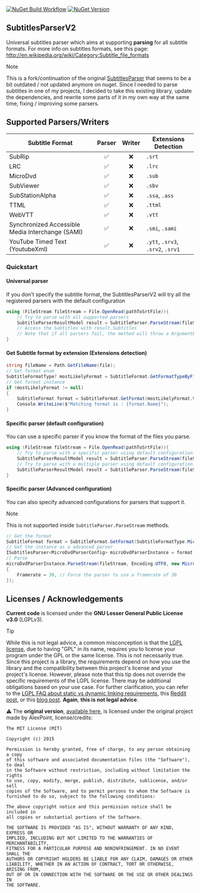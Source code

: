 [![NuGet Build Workflow](https://github.com/kitsumed/SubtitlesParserV2/actions/workflows/Create%20NuGet%20release.yml/badge.svg?branch=main)](https://github.com/kitsumed/SubtitlesParserV2/actions/workflows/Create%20NuGet%20release.yml) [![NuGet Version](https://img.shields.io/nuget/v/SubtitlesParserV2)](https://www.nuget.org/packages/SubtitlesParserV2/)
## SubtitlesParserV2
Universal subtitles parser which aims at supporting **parsing** for all subtitle formats.
For more info on subtitles formats, see this page: http://en.wikipedia.org/wiki/Category:Subtitle_file_formats
> [!NOTE]
> This is a fork/continuation of the original [SubtitlesParser](https://github.com/AlexPoint/SubtitlesParser) that seems to be a bit outdated / not updated anymore on nuget. Since I needed to parse subtitles in one of my projects, I decided to take this existing library, update the dependencies, and rewrite some parts of it in my own way at the same time, fixing / improving some parsers.

## Supported Parsers/Writers
| Subtitle Format                        | Parser | Writer | Extensions Detection            |
|-----------------------------------------|:------:|:------:|--------------------------------|
| SubRip                                  | ✅     | ❌     | `.srt`                         |
| LRC                                     | ✅     | ❌     | `.lrc`                         |
| MicroDvd                                | ✅     | ❌     | `.sub`                         |
| SubViewer                               | ✅     | ❌     | `.sbv`                         |
| SubStationAlpha                         | ✅     | ❌     | `.ssa`, `.ass`                  |
| TTML                                    | ✅     | ❌     | `.ttml`                         |
| WebVTT                                  | ✅     | ❌     | `.vtt`                          |
| Synchronized Accessible Media Interchange (SAMI) | ✅ | ❌     | `.smi`, `.sami`                 |
| YouTube Timed Text (YoutubeXml)         | ✅     | ❌     | `.ytt`, `.srv3`, `.srv2`, `.srv1` |

### Quickstart
#### Universal parser

If you don't specify the subtitle format, the SubtitlesParserV2 will try all the registered parsers with the default configuration

```csharp
using (FileStream fileStream = File.OpenRead(pathToSrtFile)){
	// Try to parse with all supported parsers
	SubtitleParserResultModel result = SubtitleParser.ParseStream(fileStream, Encoding.UTF8)
	// Access the Subtitles with result.Subtitles
	// Note that if all parsers fail, the method will throw a ArgumentException
}
```

#### Get Subtitle format by extension (Extensions detection)

```csharp
string fileName = Path.GetFileName(file);
// Get format enum
SubtitleFormatType? mostLikelyFormat = SubtitleFormat.GetFormatTypeByFileExtensionName(Path.GetExtension(fileName).Replace(".",""));
// Get format instance
if (mostLikelyFormat != null) 
{
	SubtitleFormat format = SubtitleFormat.GetFormat(mostLikelyFormat.Value);
	Console.WriteLine($"Matching format is : {format.Name}");
}
```

#### Specific parser (default configuration)

You can use a specific parser if you know the format of the files you parse.

```csharp
using (FileStream fileStream = File.OpenRead(pathToSrtFile)){
	// Try to parse with a specific parser using default configuration
	SubtitleParserResultModel result = SubtitleParser.ParseStream(fileStream, Encoding.UTF8, SubtitleFormatType.SubStationAlpha)
	// Try to parse with a multiple parser using default configuration
	SubtitleParserResultModel result = SubtitleParser.ParseStream(fileStream, Encoding.UTF8, new[] { SubtitleFormatType.SubStationAlpha, SubtitleFormatType.LRC });
}
```
#### Specific parser (Advanced configuration)

You can also specify advanced configurations for parsers that support it.
>[!NOTE]
> This is not supported inside `SubtitleParser.ParseStream` methods.

```csharp
// Get the format
SubtitleFormat format = SubtitleFormat.GetFormat(SubtitleFormatType.MicroDvd);
// Get the instance as a advanced parser
ISubtitlesParser<MicroDvdParserConfig> microDvdParserInstance = format.ParserInstance as ISubtitlesParser<MicroDvdParserConfig>;
// Parse
microDvdParserInstance.ParseStream(fileStream, Encoding.UTF8, new MicroDvdParserConfig() 
{
	Framerate = 30, // Force the parser to use a framerate of 30
});

```
## Licenses / Acknowledgements
**Current code** is licensed under the **GNU Lesser General Public License v3.0** (LGPLv3).
> [!TIP]
> While this is not legal advice, a common misconception is that the [LGPL license](https://choosealicense.com/licenses/lgpl-3.0/), due to having "GPL" in its name, requires you to license your program under the GPL or the same license. This is not necessarily true. Since this project is a library,
> the requirements depend on how you use the library and the compatibility between this project's license and your project's license. However, please note that this tip does not override the specific requirements of the LGPL license. There may be
> additional obligations based on your use case. For further clarification, you can refer to the [LGPL FAQ about static vs dynamic linking requirements](https://www.gnu.org/licenses/gpl-faq.html#LGPLStaticVsDynamic), this [Reddit post](https://www.reddit.com/r/rust/comments/fevz37/comment/fjsg393/), or this [blog post](https://coding.abel.nu/2016/10/the-lgpl-license/#:~:text=LGPL%20is%20not%20%E2%80%9Ccontagious%E2%80%9D%20in,affects%20the%20component%20under%20LGPL.). **Again**, **this is not legal advice**.

⚠️ The **original version**, [available here](https://github.com/AlexPoint/SubtitlesParser/tree/3e3b97409481dccaa5bb96391d1c066cf0f2dfef), is licensed under the original project made by AlexPoint, license/credits:
```
The MIT License (MIT)

Copyright (c) 2015

Permission is hereby granted, free of charge, to any person obtaining a copy
of this software and associated documentation files (the "Software"), to deal
in the Software without restriction, including without limitation the rights
to use, copy, modify, merge, publish, distribute, sublicense, and/or sell
copies of the Software, and to permit persons to whom the Software is
furnished to do so, subject to the following conditions:

The above copyright notice and this permission notice shall be included in
all copies or substantial portions of the Software.

THE SOFTWARE IS PROVIDED "AS IS", WITHOUT WARRANTY OF ANY KIND, EXPRESS OR
IMPLIED, INCLUDING BUT NOT LIMITED TO THE WARRANTIES OF MERCHANTABILITY,
FITNESS FOR A PARTICULAR PURPOSE AND NONINFRINGEMENT. IN NO EVENT SHALL THE
AUTHORS OR COPYRIGHT HOLDERS BE LIABLE FOR ANY CLAIM, DAMAGES OR OTHER
LIABILITY, WHETHER IN AN ACTION OF CONTRACT, TORT OR OTHERWISE, ARISING FROM,
OUT OF OR IN CONNECTION WITH THE SOFTWARE OR THE USE OR OTHER DEALINGS IN
THE SOFTWARE.
```

